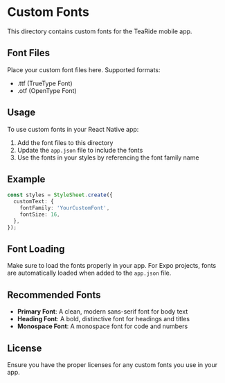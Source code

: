 # Custom Fonts

This directory contains custom fonts for the TeaRide mobile app.

## Font Files

Place your custom font files here. Supported formats:
- .ttf (TrueType Font)
- .otf (OpenType Font)

## Usage

To use custom fonts in your React Native app:

1. Add the font files to this directory
2. Update the `app.json` file to include the fonts
3. Use the fonts in your styles by referencing the font family name

## Example

```typescript
const styles = StyleSheet.create({
  customText: {
    fontFamily: 'YourCustomFont',
    fontSize: 16,
  },
});
```

## Font Loading

Make sure to load the fonts properly in your app. For Expo projects, fonts are automatically loaded when added to the `app.json` file.

## Recommended Fonts

- **Primary Font**: A clean, modern sans-serif font for body text
- **Heading Font**: A bold, distinctive font for headings and titles
- **Monospace Font**: A monospace font for code and numbers

## License

Ensure you have the proper licenses for any custom fonts you use in your app.


